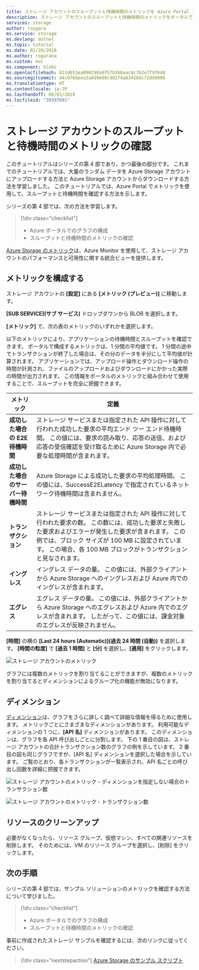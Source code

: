 ```yaml
---
title: ストレージ アカウントのスループットと待機時間のメトリックを Azure Portal で確認する | Microsoft Docs
description: ストレージ アカウントのスループットと待機時間のメトリックをポータルで確認する方法を説明します。
services: storage
author: roygara
ms.service: storage
ms.devlang: dotnet
ms.topic: tutorial
ms.date: 02/20/2018
ms.author: rogarana
ms.custom: mvc
ms.component: blobs
ms.openlocfilehash: 811d653ea090298a9f57b5b0aac4c7b2e7f9f648
ms.sourcegitcommit: d4c076beea3a8d9e09c9d2f4a63428dc72dd9806
ms.translationtype: HT
ms.contentlocale: ja-JP
ms.lasthandoff: 08/01/2018
ms.locfileid: "39397691"
---
```

# <a name="verify-throughput-and-latency-metrics-for-a-storage-account"></a>ストレージ アカウントのスループットと待機時間のメトリックの確認

このチュートリアルはシリーズの第 4 部であり、かつ最後の部分です。 これまでのチュートリアルでは、大量のランダム データを Azure Storage アカウントにアップロードする方法と Azure Storage アカウントからダウンロードする方法を学習しました。 このチュートリアルでは、Azure Portal でメトリックを使用して、スループットと待機時間を確認する方法を示します。

シリーズの第 4 部では、次の方法を学習します。

> [!div class="checklist"]
> * Azure ポータルでのグラフの構成
> * スループットと待機時間のメトリックの確認

[Azure Storage のメトリック](../common/storage-metrics-in-azure-monitor.md?toc=%2fazure%2fstorage%2fblobs%2ftoc.json)は、Azure Monitor を使用して、ストレージ アカウントのパフォーマンスと可用性に関する統合ビューを提供します。

## <a name="configure-metrics"></a>メトリックを構成する

ストレージ アカウントの **[設定]** にある **[メトリック (プレビュー)]** に移動します。

**[SUB SERVICE]\(サブ サービス\)** ドロップダウンから BLOB を選択します。

**[メトリック]** で、次の表のメトリックのいずれかを選択します。

以下のメトリックにより、アプリケーションの待機時間とスループットを確認できます。 ポータルで構成するメトリックは、1 分間の平均値です。 1 分間の途中でトランザクションが終了した場合は、その分のデータを半分にして平均値が計算されます。 アプリケーションでは、アップロード操作とダウンロード操作の時間が計測され、ファイルのアップロードおよびダウンロードにかかった実際の時間が出力されます。 この情報をポータルのメトリックと組み合わせて使用することで、スループットを完全に把握できます。

|メトリック|定義|
|---|---|
|**成功した場合の E2E 待機時間**|ストレージ サービスまたは指定された API 操作に対して行われた成功した要求の平均エンド ツー エンド待機時間。 この値には、要求の読み取り、応答の送信、および応答の受信確認を受け取るために Azure Storage 内で必要な処理時間が含まれます。|
|**成功した場合のサーバー待機時間**|Azure Storage による成功した要求の平均処理時間。 この値には、SuccessE2ELatency で指定されているネットワーク待機時間は含まれません。 |
|**トランザクション**|ストレージ サービスまたは指定された API 操作に対して行われた要求の数。 この数には、成功した要求と失敗した要求およびエラーが発生した要求が含まれます。 この例では、ブロック サイズが 100 MB に設定されています。 この場合、各 100 MB ブロックがトランザクションと見なされます。|
|**イングレス**|イングレス データの量。 この値には、外部クライアントから Azure Storage へのイングレスおよび Azure 内でのイングレスが含まれます。 |
|**エグレス**|エグレス データの量。 この値には、外部クライアントから Azure Storage へのエグレスおよび Azure 内でのエグレスが含まれます。 したがって、この値には、課金対象のエグレスが反映されません。 |

**[時間]** の横の **[Last 24 hours (Automatic)]\(過去 24 時間 (自動)\)** を選択します。 **[時間の粒度]** で **[過去 1 時間]** と **[分]** を選択し、**[適用]** をクリックします。

![ストレージ アカウントのメトリック](./media/storage-blob-scalable-app-verify-metrics/figure1.png)

グラフには複数のメトリックを割り当てることができますが、複数のメトリックを割り当てるとディメンションによるグループ化の機能が無効になります。

## <a name="dimensions"></a>ディメンション

[ディメンション](../common/storage-metrics-in-azure-monitor.md?toc=%2fazure%2fstorage%2fblobs%2ftoc.json#metrics-dimensions)は、グラフをさらに詳しく調べて詳細な情報を得るために使用します。 メトリックごとにさまざまなディメンションがあります。 利用可能なディメンションの 1 つに、**[API 名]** ディメンションがあります。 このディメンションは、グラフを各 API 呼び出しごとに分割します。 下の 1 番目の図は、ストレージ アカウントの合計トランザクション数のグラフの例を示しています。 2 番目の図も同じグラフですが、[API 名] ディメンションを選択した場合を示しています。 ご覧のとおり、各トランザクションが一覧表示され、API 名ごとの呼び出し回数を詳細に把握できます。

![ストレージ アカウントのメトリック - ディメンションを指定しない場合のトランザクション数](./media/storage-blob-scalable-app-verify-metrics/transactionsnodimensions.png)

![ストレージ アカウントのメトリック - トランザクション数](./media/storage-blob-scalable-app-verify-metrics/transactions.png)

## <a name="clean-up-resources"></a>リソースのクリーンアップ

必要がなくなったら、リソース グループ、仮想マシン、すべての関連リソースを削除します。 そのためには、VM のリソース グループを選択し、[削除] をクリックします。

## <a name="next-steps"></a>次の手順

シリーズの第 4 部では、サンプル ソリューションのメトリックを確認する方法について学びました。

> [!div class="checklist"]
> * Azure ポータルでのグラフの構成
> * スループットと待機時間のメトリックの確認

事前に作成されたストレージ サンプルを確認するには、次のリンクに従ってください。

> [!div class="nextstepaction"]
> [Azure Storage のサンプル スクリプト](storage-samples-blobs-cli.md)

[previous-tutorial]: storage-blob-scalable-app-download-files.md